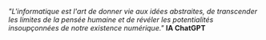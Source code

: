 *"L'informatique est l'art de donner vie aux idées abstraites, de transcender les limites de la pensée humaine et de révéler les potentialités insoupçonnées de notre existence numérique."*
**IA ChatGPT**
